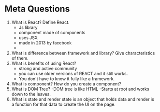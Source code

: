 # Meta Questions

1. What is React? Define React.
   - Js library
   - component made of components
   - uses JSX
   - made in 2013 by facebook
   - 
2. What is difference between framework and library? Give characteristics of them. 
   <!-- Answer -->
3. What is benefits of using React?
    - strong and active community
    - you can use older versions of REACT and it still works.
    - You don't have to know it fully like a framework.  
4. What is component? How do you create a component?
   <!-- a -->
5. What is DOM Tree?
   -DOM tree is like HTML
   -Starts at root and works down to the leaves. 
6. What is state and render
  state is an object that holds data and render is a function for that data to create the UI on the page. 